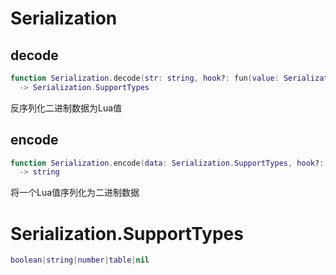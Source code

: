 # Serialization

## decode

```lua
function Serialization.decode(str: string, hook?: fun(value: Serialization.SupportTypes):Serialization.SupportTypes)
  -> Serialization.SupportTypes
```

 反序列化二进制数据为Lua值
## encode

```lua
function Serialization.encode(data: Serialization.SupportTypes, hook?: fun(value: table):Serialization.SupportTypes)
  -> string
```

 将一个Lua值序列化为二进制数据

# Serialization.SupportTypes


```lua
boolean|string|number|table|nil
```


